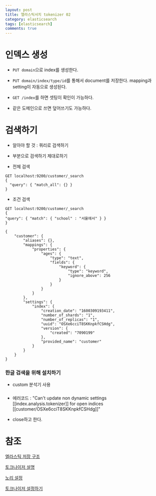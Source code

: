 ```yaml
---
layout: post
title: 엘라스틱서치 tokenizer 02
category: elasticsearch
tags: [elasticsearch]
comments: true
---
```


# 인덱스 생성

- `PUT domain`으로 index를 생성한다.

- `PUT domain/index/type/id`를 통해서 document를 저장한다. mapping과 setting이 자동으로 생성된다.

- `GET /index`를 하면 셋팅이 확인이 가능하다.

- 같은 도메인으로 쓰면 덮어쓰기도 가능하다.

# 검색하기

- 알아야 할 것 : 쿼리로 검색하기

- 부분으로 검색하기 제대로하기

- 전체 검색

```
GET localhost:9200/customer/_search
{
  "query": { "match_all": {} }
}
```
- 조건 검색

```
GET localhost:9200/customer/_search
{
"query": { "match": { "school" : "서울에서" } }
}
```


```
{
    "customer": {
        "aliases": {},
        "mappings": {
            "properties": {
                "ages": {
                    "type": "text",
                    "fields": {
                        "keyword": {
                            "type": "keyword",
                            "ignore_above": 256
                        }
                    }
                }
            }
        },
        "settings": {
            "index": {
                "creation_date": "1600309193411",
                "number_of_shards": "1",
                "number_of_replicas": "1",
                "uuid": "OSXe6cciT8SKKnpkfCSHdg",
                "version": {
                    "created": "7090199"
                },
                "provided_name": "customer"
            }
        }
    }
}
```

### 한글 검색을 위해 설치하기

- custom 분석기 사용

### 

- 에러코드 : "Can't update non dynamic settings [[index.analysis.tokenizer]] for open indices [[customer/OSXe6cciT8SKKnpkfCSHdg]]"

- close하고 한다.

# 참조

[엘라스틱 저장 구조](https://www.slideshare.net/kjmorc/ss-80803233)

[토크나이저 설명](https://esbook.kimjmin.net/06-text-analysis/6.3-analyzer-1/6.4.1-_termvectors-api)

[노리 설정](https://www.lesstif.com/dbms/elastic-search-nori-80248960.html)

[토크나이저 설정하기](https://www.lesstif.com/dbms/elastic-search-nori-80248960.html)
